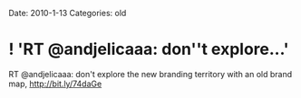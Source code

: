 Date: 2010-1-13
Categories: old

# ! 'RT @andjelicaaa: don''t explore...'

RT @andjelicaaa: don't explore the new branding territory with an old brand map, <a href="http://bit.ly/74daGe" rel="nofollow">http://bit.ly/74daGe</a>
